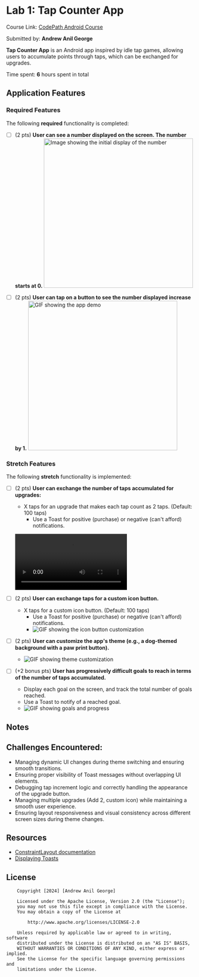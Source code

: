 # Lab 1: Tap Counter App

Course Link: [CodePath Android Course](https://courses.codepath.org/courses/and102/unit/1#!labs)

Submitted by: **Andrew Anil George** <!-- Replace 'Your Name Here' with your actual name -->

**Tap Counter App** is an Android app inspired by idle tap games, allowing users to accumulate points through taps, which can be exchanged for upgrades.

Time spent: **6** hours spent in total <!-- Replace 'X' with the number of hours you spent on this project -->

## Application Features

### Required Features

The following **required** functionality is completed:

- [ ] (2 pts) **User can see a number displayed on the screen. The number starts at 0.**
  <img src="https://i.imgur.com/uGrHvGi.png" alt="Image showing the initial display of the number" width="400"/>

- [ ] (2 pts) **User can tap on a button to see the number displayed increase by 1.**
  <img src="https://i.imgur.com/YxLPSmE.gif" alt="GIF showing the app demo" width="400"/>


### Stretch Features

The following **stretch** functionality is implemented:

- [ ] (2 pts) **User can exchange the number of taps accumulated for upgrades:**
  - X taps for an upgrade that makes each tap count as 2 taps. (Default: 100 taps)
    - Use a Toast for positive (purchase) or negative (can't afford) notifications.
  
  ![GIF showing the upgrade process](https://i.imgur.com/IwPmeAQ.mp4) <!-- Replace this link with your actual image/GIF link -->

- [ ] (2 pts) **User can exchange taps for a custom icon button.**
  - X taps for a custom icon button. (Default: 100 taps)
    - Use a Toast for positive (purchase) or negative (can't afford) notifications.
    - ![GIF showing the icon button customization](https://i.imgur.com/HDONHtd.gif) <!-- Replace this link with your actual image/GIF link -->

- [ ] (2 pts) **User can customize the app's theme (e.g., a dog-themed background with a paw print button).**
  - ![GIF showing theme customization](https://i.imgur.com/lnXTCxH.gif) <!-- Replace this link with your actual image/GIF link -->

- [ ] (+2 bonus pts) **User has progressively difficult goals to reach in terms of the number of taps accumulated.**
  - Display each goal on the screen, and track the total number of goals reached.
  - Use a Toast to notify of a reached goal.
  - ![GIF showing goals and progress](https://i.imgur.com/mlblpn7.gif) <!-- Replace this link with your actual image/GIF link -->

## Notes

## Challenges Encountered:
- Managing dynamic UI changes during theme switching and ensuring smooth transitions.
- Ensuring proper visibility of Toast messages without overlapping UI elements.
- Debugging tap increment logic and correctly handling the appearance of the upgrade button.
- Managing multiple upgrades (Add 2, custom icon) while maintaining a smooth user experience.
- Ensuring layout responsiveness and visual consistency across different screen sizes during theme changes.

## Resources

- [ConstraintLayout documentation](https://developer.android.com/training/constraint-layout)
- [Displaying Toasts](https://guides.codepath.com/android/Displaying-Toasts)

## License

```plaintext
    Copyright [2024] [Andrew Anil George]

    Licensed under the Apache License, Version 2.0 (the "License");
    you may not use this file except in compliance with the License.
    You may obtain a copy of the License at

        http://www.apache.org/licenses/LICENSE-2.0

    Unless required by applicable law or agreed to in writing, software
    distributed under the License is distributed on an "AS IS" BASIS,
    WITHOUT WARRANTIES OR CONDITIONS OF ANY KIND, either express or implied.
    See the License for the specific language governing permissions and
    limitations under the License.